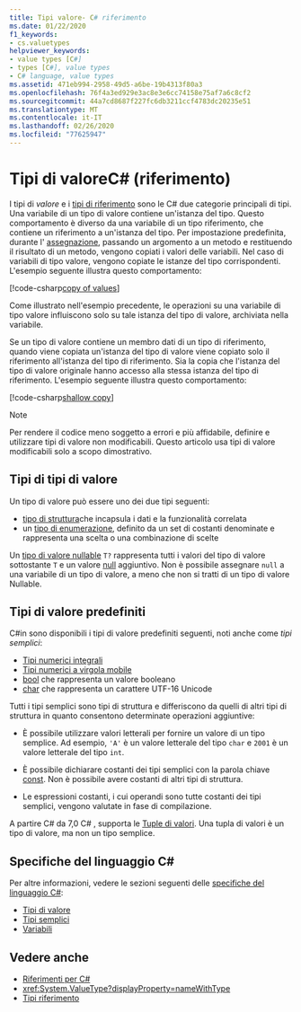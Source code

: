 ```yaml
---
title: Tipi valore- C# riferimento
ms.date: 01/22/2020
f1_keywords:
- cs.valuetypes
helpviewer_keywords:
- value types [C#]
- types [C#], value types
- C# language, value types
ms.assetid: 471eb994-2958-49d5-a6be-19b4313f80a3
ms.openlocfilehash: 76f4a3ed929e3ac8e3e6cc74158e75af7a6c8cf2
ms.sourcegitcommit: 44a7cd8687f227fc6db3211ccf4783dc20235e51
ms.translationtype: MT
ms.contentlocale: it-IT
ms.lasthandoff: 02/26/2020
ms.locfileid: "77625947"
---
```

# <a name="value-types-c-reference"></a>Tipi di valoreC# (riferimento)

I tipi di *valore* e i [tipi di riferimento](../keywords/reference-types.md) sono le C# due categorie principali di tipi. Una variabile di un tipo di valore contiene un'istanza del tipo. Questo comportamento è diverso da una variabile di un tipo riferimento, che contiene un riferimento a un'istanza del tipo. Per impostazione predefinita, durante l' [assegnazione](../operators/assignment-operator.md), passando un argomento a un metodo e restituendo il risultato di un metodo, vengono copiati i valori delle variabili. Nel caso di variabili di tipo valore, vengono copiate le istanze del tipo corrispondenti. L'esempio seguente illustra questo comportamento:

[!code-csharp[copy of values](~/samples/csharp/language-reference/builtin-types/ValueTypes.cs#ValueTypeCopied)]

Come illustrato nell'esempio precedente, le operazioni su una variabile di tipo valore influiscono solo su tale istanza del tipo di valore, archiviata nella variabile.

Se un tipo di valore contiene un membro dati di un tipo di riferimento, quando viene copiata un'istanza del tipo di valore viene copiato solo il riferimento all'istanza del tipo di riferimento. Sia la copia che l'istanza del tipo di valore originale hanno accesso alla stessa istanza del tipo di riferimento. L'esempio seguente illustra questo comportamento:

[!code-csharp[shallow copy](~/samples/csharp/language-reference/builtin-types/ValueTypes.cs#ShallowCopy)]

> [!NOTE]
> Per rendere il codice meno soggetto a errori e più affidabile, definire e utilizzare tipi di valore non modificabili. Questo articolo usa tipi di valore modificabili solo a scopo dimostrativo.

## <a name="kinds-of-value-types"></a>Tipi di tipi di valore

Un tipo di valore può essere uno dei due tipi seguenti:

- [tipo di struttura](struct.md)che incapsula i dati e la funzionalità correlata
- un [tipo di enumerazione](enum.md), definito da un set di costanti denominate e rappresenta una scelta o una combinazione di scelte

Un [tipo di valore nullable](nullable-value-types.md) `T?` rappresenta tutti i valori del tipo di valore sottostante `T` e un valore [null](../keywords/null.md) aggiuntivo. Non è possibile assegnare `null` a una variabile di un tipo di valore, a meno che non si tratti di un tipo di valore Nullable.

## <a name="built-in-value-types"></a>Tipi di valore predefiniti

C#in sono disponibili i tipi di valore predefiniti seguenti, noti anche come *tipi semplici*:

- [Tipi numerici integrali](integral-numeric-types.md)
- [Tipi numerici a virgola mobile](floating-point-numeric-types.md)
- [bool](bool.md) che rappresenta un valore booleano
- [char](char.md) che rappresenta un carattere UTF-16 Unicode

Tutti i tipi semplici sono tipi di struttura e differiscono da quelli di altri tipi di struttura in quanto consentono determinate operazioni aggiuntive:

- È possibile utilizzare valori letterali per fornire un valore di un tipo semplice. Ad esempio, `'A'` è un valore letterale del tipo `char` e `2001` è un valore letterale del tipo `int`.

- È possibile dichiarare costanti dei tipi semplici con la parola chiave [const](../keywords/const.md). Non è possibile avere costanti di altri tipi di struttura.

- Le espressioni costanti, i cui operandi sono tutte costanti dei tipi semplici, vengono valutate in fase di compilazione.

A partire C# da 7,0 C# , supporta le [Tuple di valori](../../tuples.md). Una tupla di valori è un tipo di valore, ma non un tipo semplice.

## <a name="c-language-specification"></a>Specifiche del linguaggio C#

Per altre informazioni, vedere le sezioni seguenti delle [specifiche del linguaggio C#](~/_csharplang/spec/introduction.md):

- [Tipi di valore](~/_csharplang/spec/types.md#value-types)
- [Tipi semplici](~/_csharplang/spec/types.md#simple-types)
- [Variabili](~/_csharplang/spec/variables.md)

## <a name="see-also"></a>Vedere anche

- [Riferimenti per C#](../index.md)
- <xref:System.ValueType?displayProperty=nameWithType>
- [Tipi riferimento](../keywords/reference-types.md)
